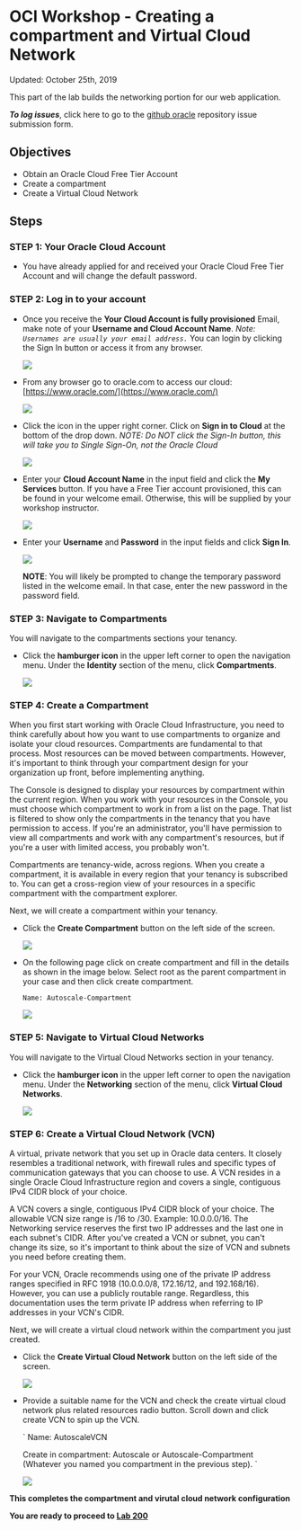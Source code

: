 # OCI Workshop - Creating a compartment and Virtual Cloud Network

Updated: October 25th, 2019

This part of the lab builds the networking portion for our web application. 

***To log issues***, click here to go to the [github oracle](https://github.com/OracleMichael/ODA-Alexa-Workshop/issues/new) repository issue submission form.

## Objectives

- Obtain an Oracle Cloud Free Tier Account
- Create a compartment
- Create a Virtual Cloud Network

## Steps

### **STEP 1**: Your Oracle Cloud Account

- You have already applied for and received your Oracle Cloud Free Tier Account and will change the default password.

### **STEP 2**: Log in to your account

- Once you receive the **Your Cloud Account is fully provisioned** Email, make note of your **Username and Cloud Account Name**.   *Note: `Usernames are usually your email address.`*  You can login by clicking the Sign In button or access it from any browser.

  ![](images/signup-email-provisioned.png)

- From any browser go to oracle.com to access our cloud: [https://www.oracle.com/](https://www.oracle.com/)

  ![](images/login-screen.png)

- Click the icon in the upper right corner.  Click on **Sign in to Cloud** at the bottom of the drop down.  *NOTE:  Do NOT click the Sign-In button, this will take you to Single Sign-On, not the Oracle Cloud*

  ![](images/signup.png)

- Enter your **Cloud Account Name** in the input field and click the **My Services** button. If you have a Free Tier account provisioned, this can be found in your welcome email. Otherwise, this will be supplied by your workshop instructor.

  ![](images/login-tenancy.png)  

- Enter your **Username** and **Password** in the input fields and click **Sign In**.

  ![](images/cloud-login.png) 

  **NOTE**: You will likely be prompted to change the temporary password listed in the welcome email. In that case, enter the new password in the password field.

### **STEP 3**: Navigate to Compartments

You will navigate to the compartments sections your tenancy.

- Click the **hamburger icon** in the upper left corner to open the navigation menu. Under the **Identity** section of the menu, click **Compartments**. 

  ![](images/050ODA/compartment.png) 

### **STEP 4**: Create a Compartment

When you first start working with Oracle Cloud Infrastructure, you need to think carefully about how you want to use compartments to organize and isolate your cloud resources. Compartments are fundamental to that process. Most resources can be moved between compartments. However, it's important to think through your compartment design for your organization up front, before implementing anything. 

The Console is designed to display your resources by compartment within the current region. When you work with your resources in the Console, you must choose which compartment to work in from a list on the page. That list is filtered to show only the compartments in the tenancy that you have permission to access. If you're an administrator, you'll have permission to view all compartments and work with any compartment's resources, but if you're a user with limited access, you probably won't.

Compartments are tenancy-wide, across regions. When you create a compartment, it is available in every region that your tenancy is subscribed to. You can get a cross-region view of your resources in a specific compartment with the compartment explorer.

Next, we will create a compartment within your tenancy. 

- Click the **Create Compartment** button on the left side of the screen. 

  ![](images/050ODA/createComparment.png)

- On the following page click on create compartment and fill in the details as shown in the image below. Select root as the parent compartment in your case and then click create compartment.

  `
  Name: Autoscale-Compartment
  `

  ![](images/050ODA/createCompartment2.png)

### **STEP 5**: Navigate to Virtual Cloud Networks

You will navigate to the Virtual Cloud Networks section in your tenancy.

- Click the **hamburger icon** in the upper left corner to open the navigation menu. Under the **Networking** section of the menu, click **Virtual Cloud Networks**. 

  ![](images/050ODA/vcn.png)
### **STEP 6**: Create a Virtual Cloud Network (VCN)

A virtual, private network that you set up in Oracle data centers. It closely resembles a traditional network, with firewall rules and specific types of communication gateways that you can choose to use. A VCN resides in a single Oracle Cloud Infrastructure region and covers a single, contiguous IPv4 CIDR block of your choice.

A VCN covers a single, contiguous IPv4 CIDR block of your choice. The allowable VCN size range is /16 to /30. Example: 10.0.0.0/16. The Networking service reserves the first two IP addresses and the last one in each subnet's CIDR. After you've created a VCN or subnet, you can't change its size, so it's important to think about the size of VCN and subnets you need before creating them.

For your VCN, Oracle recommends using one of the private IP address ranges specified in RFC 1918 (10.0.0.0/8, 172.16/12, and 192.168/16). However, you can use a publicly routable range. Regardless, this documentation uses the term private IP address when referring to IP addresses in your VCN's CIDR.

Next, we will create a virtual cloud network within the compartment you just created. 

- Click the **Create Virtual Cloud Network** button on the left side of the screen. 

  ![](images/050ODA/cVCN.png)

- Provide a suitable name for the VCN and check the create virtual cloud network plus related resources radio button. Scroll down and click create VCN to spin up the VCN.

  `
  Name: AutoscaleVCN
  
  Create in compartment: Autoscale or Autoscale-Compartment (Whatever you named you compartment in the previous step).
  `

  ![](images/050ODA/configVCN.png)

**This completes the compartment and virutal cloud network configuration**

**You are ready to proceed to [Lab 200](OCI-200.md)**

